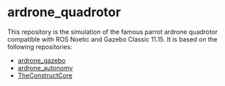 # ardrone_quadrotor

This repository is the simulation of the famous parrot ardrone quadrotor compatible with ROS Noetic and Gazebo Classic 11.15. It is based on the following repositories:

- [ardrone_gazebo](https://github.com/PXLRoboticsLab/ardrone_gazebo)
- [ardrone_autonomy](https://github.com/PXLRoboticsLab/ardrone_autonomy)
- [TheConstructCore](https://bitbucket.org/theconstructcore/parrot_ardrone/src/master/)
